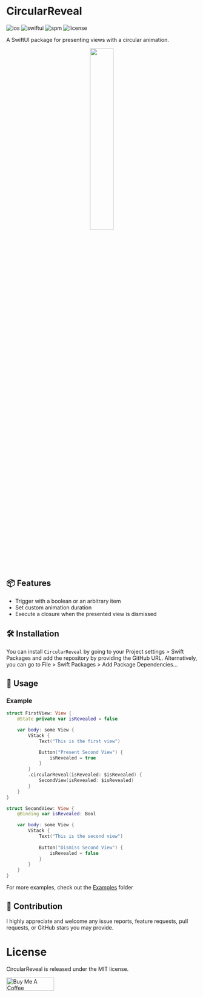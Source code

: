 
# CircularReveal
![ios](https://img.shields.io/badge/Platforms-iOS_16+-lightgray?style=for-the-badge&logo=apple)
![swiftui](https://img.shields.io/badge/MADE_WITH-SWIFTUI-0097FE?style=for-the-badge)
![spm](https://img.shields.io/badge/SwiftPM-compatible-brightgreen?style=for-the-badge&logo=swift)
![license](https://img.shields.io/github/license/terlan98/CircularSlider?style=for-the-badge)

A SwiftUI package for presenting views with a circular animation.

<p align="center">
<img width=35% src="https://github.com/terlan98/CircularReveal/assets/22798314/90c26fe1-37b2-4555-b66c-8689112ddac1">
</p>

## 📦 Features
- Trigger with a boolean or an arbitrary item
- Set custom animation duration
- Execute a closure when the presented view is dismissed

## 🛠 Installation
You can install `CircularReveal` by going to your Project settings > Swift Packages and add the repository by providing the GitHub URL. Alternatively, you can go to File > Swift Packages > Add Package Dependencies...

## 🚀 Usage
### Example

```swift
struct FirstView: View {
    @State private var isRevealed = false

    var body: some View {
        VStack {
            Text("This is the first view")

            Button("Present Second View") {
                isRevealed = true
            }
        }
        .circularReveal(isRevealed: $isRevealed) {
            SecondView(isRevealed: $isRevealed)
        }
    }
}
```

```swift
struct SecondView: View {
    @Binding var isRevealed: Bool

    var body: some View {
        VStack {
            Text("This is the second view")
  
            Button("Dismiss Second View") {
                isRevealed = false
            }
        }
    }
}
```

For more examples, check out the [Examples](https://github.com/terlan98/CircularReveal/tree/main/Sources/Examples) folder

## 🤝 Contribution
I highly appreciate and welcome any issue reports, feature requests, pull requests, or GitHub stars you may provide.

# License
CircularReveal is released under the MIT license. 

<a href="https://www.buymeacoffee.com/terlan98" target="_blank"><img src="https://cdn.buymeacoffee.com/buttons/v2/default-yellow.png" alt="Buy Me A Coffee" style="height: 2.5em !important;width: 9em !important;" ></a>

